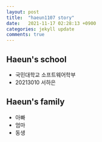 ```yaml
---
layout: post
title:  "haeun1107 story"
date:   2021-11-17 02:28:13 +0900
categories: jekyll update
comments: true
---
```


## Haeun's school

- 국민대학교 소프트웨어학부
- 20213010 서하은

## Haeun's family

- 아빠
- 엄마
- 동생